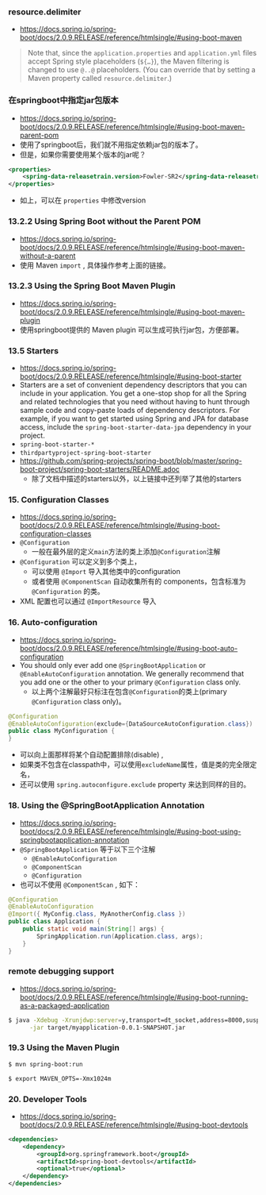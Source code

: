 

### resource.delimiter

- <https://docs.spring.io/spring-boot/docs/2.0.9.RELEASE/reference/htmlsingle/#using-boot-maven>

> Note that, since the `application.properties` and `application.yml` files
> accept Spring style placeholders (`${…​}`),
> the Maven filtering is changed to use `@..@` placeholders.
> (You can override that by setting a Maven property called `resource.delimiter`.)

### 在springboot中指定jar包版本

- <https://docs.spring.io/spring-boot/docs/2.0.9.RELEASE/reference/htmlsingle/#using-boot-maven-parent-pom>
- 使用了springboot后，我们就不用指定依赖jar包的版本了。
- 但是，如果你需要使用某个版本的jar呢？

```xml
<properties>
    <spring-data-releasetrain.version>Fowler-SR2</spring-data-releasetrain.version>
</properties>
```

- 如上，可以在 `properties` 中修改version

### 13.2.2 Using Spring Boot without the Parent POM

- <https://docs.spring.io/spring-boot/docs/2.0.9.RELEASE/reference/htmlsingle/#using-boot-maven-without-a-parent>
- 使用 Maven `import` , 具体操作参考上面的链接。

### 13.2.3 Using the Spring Boot Maven Plugin

- <https://docs.spring.io/spring-boot/docs/2.0.9.RELEASE/reference/htmlsingle/#using-boot-maven-plugin>
- 使用springboot提供的 Maven plugin 可以生成可执行jar包，方便部署。

### 13.5 Starters

- <https://docs.spring.io/spring-boot/docs/2.0.9.RELEASE/reference/htmlsingle/#using-boot-starter>
- Starters are a set of convenient dependency descriptors that you can include in your application. You get a one-stop shop for all the Spring and related technologies that you need without having to hunt through sample code and copy-paste loads of dependency descriptors. For example, if you want to get started using Spring and JPA for database access, include the `spring-boot-starter-data-jpa` dependency in your project.
- `spring-boot-starter-*`
- `thirdpartyproject-spring-boot-starter`
- <https://github.com/spring-projects/spring-boot/blob/master/spring-boot-project/spring-boot-starters/README.adoc>
    - 除了文档中描述的starters以外，以上链接中还列举了其他的starters

### 15. Configuration Classes

- <https://docs.spring.io/spring-boot/docs/2.0.9.RELEASE/reference/htmlsingle/#using-boot-configuration-classes>
- `@Configuration`
    - 一般在最外层的定义`main`方法的类上添加`@Configuration`注解
- `@Configuration` 可以定义到多个类上，
    - 可以使用 `@Import` 导入其他类中的configuration
    - 或者使用 `@ComponentScan` 自动收集所有的 components，包含标准为 `@Configuration` 的类。
- XML 配置也可以通过 `@ImportResource` 导入

### 16. Auto-configuration

- <https://docs.spring.io/spring-boot/docs/2.0.9.RELEASE/reference/htmlsingle/#using-boot-auto-configuration>
- You should only ever add one `@SpringBootApplication` or `@EnableAutoConfiguration` annotation. We generally recommend that you add one or the other to your primary `@Configuration` class only.
    - 以上两个注解最好只标注在包含`@Configuration`的类上(primary `@Configuration` class only)。

```java
@Configuration
@EnableAutoConfiguration(exclude={DataSourceAutoConfiguration.class})
public class MyConfiguration {
}
```

- 可以向上面那样将某个自动配置排除(disable) ,
- 如果类不包含在classpath中，可以使用`excludeName`属性，值是类的完全限定名，
- 还可以使用 `spring.autoconfigure.exclude` property 来达到同样的目的。

### 18. Using the @SpringBootApplication Annotation

- <https://docs.spring.io/spring-boot/docs/2.0.9.RELEASE/reference/htmlsingle/#using-boot-using-springbootapplication-annotation>
- `@SpringBootApplication` 等于以下三个注解
    - `@EnableAutoConfiguration`
    - `@ComponentScan`
    - `@Configuration`
- 也可以不使用 `@ComponentScan` , 如下：

```java
@Configuration
@EnableAutoConfiguration
@Import({ MyConfig.class, MyAnotherConfig.class })
public class Application {
    public static void main(String[] args) {
        SpringApplication.run(Application.class, args);
    }
}
```

### remote debugging support

- <https://docs.spring.io/spring-boot/docs/2.0.9.RELEASE/reference/htmlsingle/#using-boot-running-as-a-packaged-application>

```sh
$ java -Xdebug -Xrunjdwp:server=y,transport=dt_socket,address=8000,suspend=n \
      -jar target/myapplication-0.0.1-SNAPSHOT.jar
```

### 19.3 Using the Maven Plugin

```sh
$ mvn spring-boot:run

$ export MAVEN_OPTS=-Xmx1024m
```

### 20. Developer Tools

- <https://docs.spring.io/spring-boot/docs/2.0.9.RELEASE/reference/htmlsingle/#using-boot-devtools>

```xml
<dependencies>
	<dependency>
		<groupId>org.springframework.boot</groupId>
		<artifactId>spring-boot-devtools</artifactId>
		<optional>true</optional>
	</dependency>
</dependencies>
```







